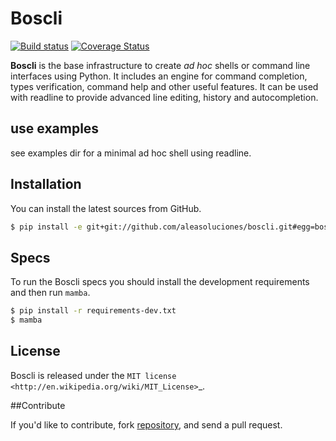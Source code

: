# Boscli
[![Build status](https://secure.travis-ci.org/aleasoluciones/boscli.svg?branch=master)](https://secure.travis-ci.org/aleasoluciones/boscli)
[![Coverage Status](https://img.shields.io/coveralls/aleasoluciones/boscli.svg)](https://coveralls.io/r/aleasoluciones/boscli?branch=master)

**Boscli** is the base infrastructure to create *ad hoc* shells or command line interfaces using Python.
It includes an engine for command completion, types verification, command help and other useful features. It can be used with readline to provide advanced line editing, history and autocompletion.

## use examples
see examples dir for a minimal ad hoc shell using readline.

## Installation
You can install the latest sources from GitHub.
```bash
$ pip install -e git+git://github.com/aleasoluciones/boscli.git#egg=boscli
```
## Specs
To run the Boscli specs you should install the development requirements and then run `mamba`.
```bash
$ pip install -r requirements-dev.txt
$ mamba
```

## License

Boscli is released under the `MIT license <http://en.wikipedia.org/wiki/MIT_License>`_.

##Contribute

If you'd like to contribute, fork [repository](http://github.com/aleasoluciones/boscli), and send a pull request.
